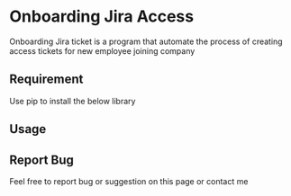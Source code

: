 # Onboarding Jira Access

Onboarding Jira ticket is a program that automate the process of creating access tickets for new employee joining company

## Requirement

Use pip to install the below library

## Usage


## Report Bug
Feel free to report bug or suggestion on this page or contact me
